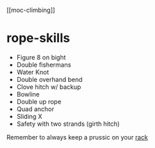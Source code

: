[[moc-climbing]]

# rope-skills

- Figure 8 on bight
- Double fishermans
- Water Knot
- Double overhand bend
- Clove hitch w/ backup
- Bowline
- Double up rope
- Quad anchor
- Sliding X
- Safety with two strands (girth hitch)

Remember to always keep a prussic on your [rack](Climbing/rack.md)
